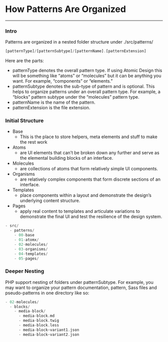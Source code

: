 # How Patterns Are Organized

---

### Intro

Patterns are organized in a nested folder structure under ./src/patterns/

```php
[patternType]/[patternSubtype]/[patternName].[patternExtension]
```
Here are the parts:

* patternType denotes the overall pattern type. If using Atomic Design this will be 
  something like “atoms” or “molecules” but it can be anything you want. For example, 
  “components” or “elements.”
* patternSubtype denotes the sub-type of pattern and is optional. This helps to organize 
  patterns under an overall pattern type. For example, a 
  “blocks” pattern subtype under the “molecules” pattern type.
* patternName is the name of the pattern.
* patternExtension is the file extension.


### Initial Structure
* Base
  * This is the place to store helpers, meta elements and stuff to make the rest work
* Atoms
  * are UI elements that can’t be broken down any further and serve as the elemental building blocks of an interface.
* Molecules
  * are collections of atoms that form relatively simple UI components.
* Organisms 
  * are relatively complex components that form discrete sections of an interface.
* Templates 
  * place components within a layout and demonstrate the design’s underlying content structure.
* Pages
  * apply real content to templates and articulate variations to demonstrate the final UI and test the resilience of the design system.
```php
- src/
  - patterns/
    - 00-base
    - 01-atomx/
    - 02-molecules/
    - 03-organisms/
    - 04-templates/
    - 05-pages/
   ```

### Deeper Nesting
PHP support nesting of folders under patternSubtype. For example, you may want to organize your pattern documentation, pattern, Sass files and pseudo-patterns in one directory like so:
```php
- 02-molecules/
  - blocks/
    - media-block/
      - media-block.md
      - media-block.twig
      - media-block.less
      - media-block~variant1.json
      - media-block~variant2.json
   ```
   
   
